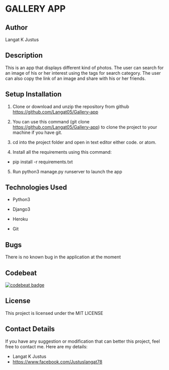 # GALLERY APP

## Author

Langat K Justus

## Description

This is an app that displays different kind of photos. The user can search for an image of his or her interest using the tags for search category. The user can also copy the link of an image and share with his or her friends.

## Setup Installation

1. Clone or download and unzip the repository from github
<https://github.com/Langat05/Gallery-app>

2. You can use this command (git clone <https://github.com/Langat05/Gallery-app>) to clone the project to your machine if you have git.

3. cd into the project folder and open in text editor either code. or atom.

4. Install all the requirements using this command:

- pip install -r requirements.txt

5. Run python3 manage.py runserver to launch the app

## Technologies Used

- Python3

- Django3

- Heroku

- Git

## Bugs

There is no known bug in the application at the moment

## Codebeat

[![codebeat badge](https://codebeat.co/badges/3cec14a6-6394-4d73-ac6c-93a2c940d45c)](https://codebeat.co/projects/github-com-langat05-gallery-app-master)


## License

This project is licensed under the MIT LICENSE

## Contact Details

If you have any suggestion or modification that can better this project, feel free to contact me. Here are my details:

- Langat K Justus 
- <https://www.facebook.com/Justuslangat78>
